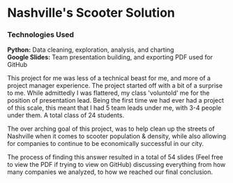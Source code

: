 # Nashville's Scooter Solution

### Technologies Used
<b>Python:</b> Data cleaning, exploration, analysis, and charting  
<b>Google Slides:</b> Team presentation building, and exporting PDF used for GitHub

This project for me was less of a technical beast for me, and more of a project manager experience. The project started off with a bit of a surprise to me. While admittedly I was flattered, my class 'voluntold' me for the position of presentation lead. Being the first time we had ever had a project of this scale, this meant that I had 5 team leads under me, with 3-4 people under them. A total class of 24 students.

The over arching goal of this project, was to help clean up the streets of Nashville when it comes to scooter population & density, while also allowing for companies to continue to be economically successful in our city. 

The process of finding this answer resulted in a total of 54 slides (Feel free to view the PDF if trying to view on GitHub) discussing everything from how many companies we analyzed,  to how we reached our final conclusion.


